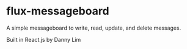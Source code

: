 # flux-messageboard

A simple messageboard to write, read, update, and delete messages.

Built in React.js by Danny Lim
